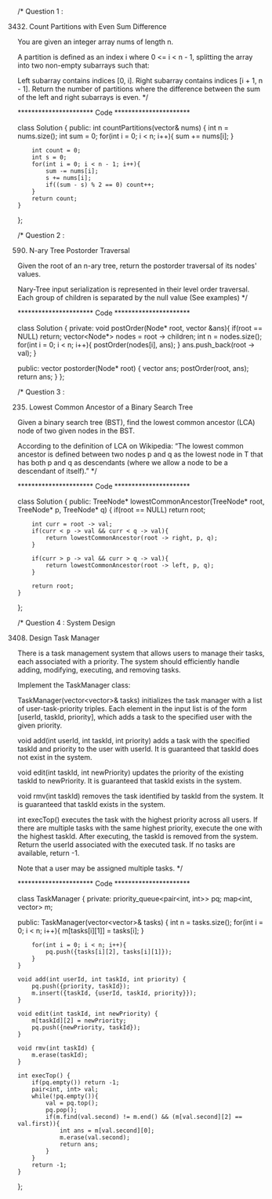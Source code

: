 /*
Question 1 : 

3432. Count Partitions with Even Sum Difference

You are given an integer array nums of length n.

A partition is defined as an index i where 0 <= i < n - 1, splitting the array into two non-empty subarrays such that:

Left subarray contains indices [0, i].
Right subarray contains indices [i + 1, n - 1].
Return the number of partitions where the difference between the sum of the left and right subarrays is even.
*/

********************** Code **********************

class Solution {
public:
    int countPartitions(vector<int>& nums) {
        int n = nums.size();
        int  sum = 0;
        for(int i = 0; i < n; i++){
            sum += nums[i];
        }

        int count = 0;
        int s = 0;
        for(int i = 0; i < n - 1; i++){
            sum -= nums[i];
            s += nums[i];
            if((sum - s) % 2 == 0) count++;
        }
        return count;
    }
};


/*
Question 2 : 

590. N-ary Tree Postorder Traversal

Given the root of an n-ary tree, return the postorder traversal of its nodes' values.

Nary-Tree input serialization is represented in their level order traversal. Each group of children is separated by the null value (See examples)
*/

********************** Code ********************** 

class Solution {
private:
    void postOrder(Node* root, vector<int> &ans){
        if(root == NULL) return;
        vector<Node*> nodes = root -> children;
        int n = nodes.size();
        for(int i = 0; i < n; i++){
            postOrder(nodes[i], ans);
        }
        ans.push_back(root -> val);
    }

public:
    vector<int> postorder(Node* root) {
        vector<int> ans;
        postOrder(root, ans);
        return ans;
    }
};


/*
Question 3 : 

235. Lowest Common Ancestor of a Binary Search Tree

Given a binary search tree (BST), find the lowest common ancestor (LCA) node of two given nodes in the BST.

According to the definition of LCA on Wikipedia: “The lowest common ancestor is defined between two nodes p and q as the lowest node in T that has both p and q as descendants (where we allow a node to be a descendant of itself).”
*/

********************** Code **********************

class Solution {
public:
    TreeNode* lowestCommonAncestor(TreeNode* root, TreeNode* p, TreeNode* q) {
        if(root == NULL) return root;

        int curr = root -> val;
        if(curr < p -> val && curr < q -> val){
            return lowestCommonAncestor(root -> right, p, q);
        }

        if(curr > p -> val && curr > q -> val){
            return lowestCommonAncestor(root -> left, p, q);
        }

        return root;
    }
};


/*
Question 4 : System Design

3408. Design Task Manager

There is a task management system that allows users to manage their tasks, each associated with a priority. The system should efficiently handle adding, modifying, executing, and removing tasks.

Implement the TaskManager class:

TaskManager(vector<vector<int>>& tasks) initializes the task manager with a list of user-task-priority triples. Each element in the input list is of the form [userId, taskId, priority], which adds a task to the specified user with the given priority.

void add(int userId, int taskId, int priority) adds a task with the specified taskId and priority to the user with userId. It is guaranteed that taskId does not exist in the system.

void edit(int taskId, int newPriority) updates the priority of the existing taskId to newPriority. It is guaranteed that taskId exists in the system.

void rmv(int taskId) removes the task identified by taskId from the system. It is guaranteed that taskId exists in the system.

int execTop() executes the task with the highest priority across all users. If there are multiple tasks with the same highest priority, execute the one with the highest taskId. After executing, the taskId is removed from the system. Return the userId associated with the executed task. If no tasks are available, return -1.

Note that a user may be assigned multiple tasks.
*/

********************** Code **********************

class TaskManager {
private:
    priority_queue<pair<int, int>> pq;
    map<int, vector<int>> m;
    
public:
    TaskManager(vector<vector<int>>& tasks) {
        int n = tasks.size();
        for(int i = 0; i < n; i++){
            m[tasks[i][1]] = tasks[i];
        }

        for(int i = 0; i < n; i++){
            pq.push({tasks[i][2], tasks[i][1]});
        }
    }
    
    void add(int userId, int taskId, int priority) {
        pq.push({priority, taskId});
        m.insert({taskId, {userId, taskId, priority}});
    }
    
    void edit(int taskId, int newPriority) {
        m[taskId][2] = newPriority;
        pq.push({newPriority, taskId});
    }
    
    void rmv(int taskId) {
        m.erase(taskId);
    }
    
    int execTop() {
        if(pq.empty()) return -1;
        pair<int, int> val;
        while(!pq.empty()){
            val = pq.top();
            pq.pop();
            if(m.find(val.second) != m.end() && (m[val.second][2] == val.first)){
                int ans = m[val.second][0];
                m.erase(val.second);
                return ans;
            }
        }
        return -1;
    }
};